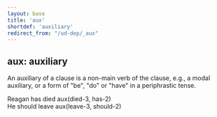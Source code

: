 ```yaml
---
layout: base
title: 'aux'
shortdef: 'auxiliary'
redirect_from: "/ud-dep/_aux"
---
```


## aux: auxiliary

An auxiliary of a clause is a non-main verb of the clause, e.g., a
modal auxiliary, or a form of "be", "do" or "have" in a periphrastic
tense.

<div class="sd-parse">
Reagan has died
aux(died-3, has-2)
</div>

<div class="sd-parse">
He should leave
aux(leave-3, should-2)
</div>
